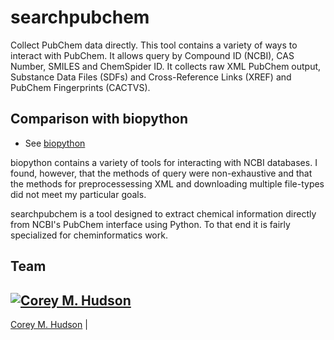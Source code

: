 # searchpubchem
Collect PubChem data directly. This tool contains a variety of ways to interact with PubChem. It allows query by Compound ID (NCBI), CAS Number, SMILES and ChemSpider ID. It collects raw XML PubChem output, Substance Data Files (SDFs) and Cross-Reference Links (XREF) and PubChem Fingerprints (CACTVS).

## Comparison with biopython

* See [biopython](https://github.com/biopython/biopython.github.io/)

biopython contains a variety of tools for interacting with NCBI databases. I found, however, that the methods of query were non-exhaustive and that the methods for preprocessessing XML and downloading multiple file-types did not meet my particular goals.

searchpubchem is a tool designed to extract chemical information directly from NCBI's PubChem interface using Python. To that end it is fairly specialized for cheminformatics work.

## Team

[![Corey M. Hudson](https://avatars3.githubusercontent.com/u/6139410?v=3&u=eba4d10795f651f1e665914cde4908af36523267&s=140)](https://github.com/coreymhudson)
---
[Corey M. Hudson](https://github.com/coreymhudson) |
